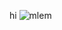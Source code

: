 hi
![mlem](https://github.com/ast/AnastasiaRyazanova/e59b5e4ce9ab2a6b61f1718cf1f4bf7ebb9fac0b/gus.jpg)
